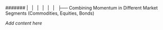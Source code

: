 ####### |   |   |   |   |   |   ├── Combining Momentum in Different Market Segments (Commodities, Equities, Bonds)

*Add content here*